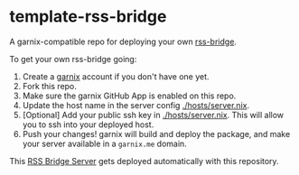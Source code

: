 # template-rss-bridge

A garnix-compatible repo for deploying your own [rss-bridge](https://github.com/RSS-Bridge/rss-bridge/).

To get your own rss-bridge going:

1) Create a [garnix](https://garnix.io) account if you don't have one yet.
2) Fork this repo.
3) Make sure the garnix GitHub App is enabled on this repo.
4) Update the host name in the server config
  [./hosts/server.nix](https://github.com/garnix-io/template-rss-bridge/blob/main/hosts/rss-bridge.nix).
5) [Optional] Add your public ssh key in 
  [./hosts/server.nix](https://github.com/garnix-io/template-rss-bridge/blob/main/hosts/rss-bridge.nix).
  This will allow you to ssh into your deployed host.
6) Push your changes! garnix will build and deploy the package, and make your
   server available in a `garnix.me` domain.

This [RSS Bridge Server](https://server.main.template-rss-bridge.garnix-io.garnix.me) gets deployed
automatically with this repository.
